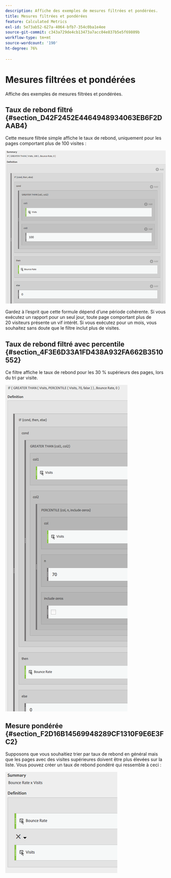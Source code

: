 ```yaml
---
description: Affiche des exemples de mesures filtrées et pondérées.
title: Mesures filtrées et pondérées
feature: Calculated Metrics
exl-id: 5e73ab52-627a-4064-bfb7-354c0ba1e4ee
source-git-commit: c343a729de4cb13473a7acc04e837b5e5f69809b
workflow-type: tm+mt
source-wordcount: '190'
ht-degree: 76%

---
```


# Mesures filtrées et pondérées

Affiche des exemples de mesures filtrées et pondérées.

## Taux de rebond filtré  {#section_D42F2452E4464948934063EB6F2DAAB4}

Cette mesure filtrée simple affiche le taux de rebond, uniquement pour les pages comportant plus de 100 visites :

![Fenêtre récapitulative présentant les mesures appliquées à la colonne 1 (Visites) et à la colonne 2 (100) avec le taux de rebond. ](assets/cm_fbr.png)

Gardez à l’esprit que cette formule dépend d’une période cohérente. Si vous exécutez un rapport pour un seul jour, toute page comportant plus de 20 visiteurs présente un vif intérêt. Si vous exécutez pour un mois, vous souhaitez sans doute que le filtre inclut plus de visites.

## Taux de rebond filtré avec percentile  {#section_4F3E6D33A1FD438A932FA662B3510552}

Ce filtre affiche le taux de rebond pour les 30 % supérieurs des pages, lors du tri par visite.

![Si, puis filtrez en affichant le taux de rebond pour les 30 % supérieurs des pages triées par visites.](assets/cm_wbr_2.png)

## Mesure pondérée  {#section_F2D16B14569948289CF1310F9E6E3FC2}

Supposons que vous souhaitiez trier par taux de rebond en général mais que les pages avec des visites supérieures doivent être plus élevées sur la liste. Vous pouvez créer un taux de rebond pondéré qui ressemble à ceci :

![Résumé avec définition pour le taux de rebond fois Visites.](assets/cm_wbr.png)
